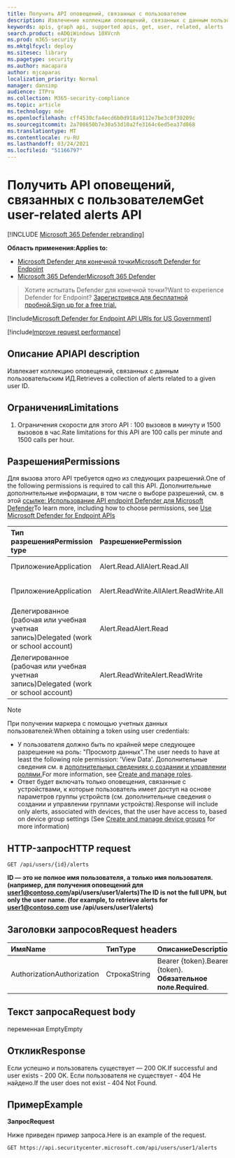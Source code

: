```yaml
---
title: Получить API оповещений, связанных с пользователем
description: Извлечение коллекции оповещений, связанных с данным пользовательским ИД с помощью Microsoft Defender для конечной точки.
keywords: apis, graph api, supported apis, get, user, related, alerts
search.product: eADQiWindows 10XVcnh
ms.prod: m365-security
ms.mktglfcycl: deploy
ms.sitesec: library
ms.pagetype: security
ms.author: macapara
author: mjcaparas
localization_priority: Normal
manager: dansimp
audience: ITPro
ms.collection: M365-security-compliance
ms.topic: article
ms.technology: mde
ms.openlocfilehash: cff4530cfa4ecd6b0d918a9112e7be3c0f30209c
ms.sourcegitcommit: 2a708650b7e30a53d10a2fe3164c6ed5ea37d868
ms.translationtype: MT
ms.contentlocale: ru-RU
ms.lasthandoff: 03/24/2021
ms.locfileid: "51166797"
---
```

# <a name="get-user-related-alerts-api"></a><span data-ttu-id="ad61e-104">Получить API оповещений, связанных с пользователем</span><span class="sxs-lookup"><span data-stu-id="ad61e-104">Get user-related alerts API</span></span>

[!INCLUDE [Microsoft 365 Defender rebranding](../../includes/microsoft-defender.md)]

<span data-ttu-id="ad61e-105">**Область применения:**</span><span class="sxs-lookup"><span data-stu-id="ad61e-105">**Applies to:**</span></span>
- [<span data-ttu-id="ad61e-106">Microsoft Defender для конечной точки</span><span class="sxs-lookup"><span data-stu-id="ad61e-106">Microsoft Defender for Endpoint</span></span>](https://go.microsoft.com/fwlink/p/?linkid=2154037)
- [<span data-ttu-id="ad61e-107">Microsoft 365 Defender</span><span class="sxs-lookup"><span data-stu-id="ad61e-107">Microsoft 365 Defender</span></span>](https://go.microsoft.com/fwlink/?linkid=2118804)

> <span data-ttu-id="ad61e-108">Хотите испытать Defender для конечной точки?</span><span class="sxs-lookup"><span data-stu-id="ad61e-108">Want to experience Defender for Endpoint?</span></span> [<span data-ttu-id="ad61e-109">Зарегистрився для бесплатной пробной.</span><span class="sxs-lookup"><span data-stu-id="ad61e-109">Sign up for a free trial.</span></span>](https://www.microsoft.com/microsoft-365/windows/microsoft-defender-atp?ocid=docs-wdatp-exposedapis-abovefoldlink) 


[!include[Microsoft Defender for Endpoint API URIs for US Government](../../includes/microsoft-defender-api-usgov.md)]

[!include[Improve request performance](../../includes/improve-request-performance.md)]

## <a name="api-description"></a><span data-ttu-id="ad61e-110">Описание API</span><span class="sxs-lookup"><span data-stu-id="ad61e-110">API description</span></span>
<span data-ttu-id="ad61e-111">Извлекает коллекцию оповещений, связанных с данным пользовательским ИД.</span><span class="sxs-lookup"><span data-stu-id="ad61e-111">Retrieves a collection of alerts related to a given user ID.</span></span>


## <a name="limitations"></a><span data-ttu-id="ad61e-112">Ограничения</span><span class="sxs-lookup"><span data-stu-id="ad61e-112">Limitations</span></span>
1. <span data-ttu-id="ad61e-113">Ограничения скорости для этого API : 100 вызовов в минуту и 1500 вызовов в час.</span><span class="sxs-lookup"><span data-stu-id="ad61e-113">Rate limitations for this API are 100 calls per minute and 1500 calls per hour.</span></span>


## <a name="permissions"></a><span data-ttu-id="ad61e-114">Разрешения</span><span class="sxs-lookup"><span data-stu-id="ad61e-114">Permissions</span></span>
<span data-ttu-id="ad61e-115">Для вызова этого API требуется одно из следующих разрешений.</span><span class="sxs-lookup"><span data-stu-id="ad61e-115">One of the following permissions is required to call this API.</span></span> <span data-ttu-id="ad61e-116">Дополнительные дополнительные информации, в том числе о выборе разрешений, см. в этой [ссылке: Использование API endpoint Defender для Microsoft Defender](apis-intro.md)</span><span class="sxs-lookup"><span data-stu-id="ad61e-116">To learn more, including how to choose permissions, see [Use Microsoft Defender for Endpoint APIs](apis-intro.md)</span></span>

<span data-ttu-id="ad61e-117">Тип разрешения</span><span class="sxs-lookup"><span data-stu-id="ad61e-117">Permission type</span></span> |   <span data-ttu-id="ad61e-118">Разрешение</span><span class="sxs-lookup"><span data-stu-id="ad61e-118">Permission</span></span>  |   <span data-ttu-id="ad61e-119">Имя отображения разрешений</span><span class="sxs-lookup"><span data-stu-id="ad61e-119">Permission display name</span></span>
:---|:---|:---
<span data-ttu-id="ad61e-120">Приложение</span><span class="sxs-lookup"><span data-stu-id="ad61e-120">Application</span></span> |   <span data-ttu-id="ad61e-121">Alert.Read.All</span><span class="sxs-lookup"><span data-stu-id="ad61e-121">Alert.Read.All</span></span> |    <span data-ttu-id="ad61e-122">'Read all alerts'</span><span class="sxs-lookup"><span data-stu-id="ad61e-122">'Read all alerts'</span></span>
<span data-ttu-id="ad61e-123">Приложение</span><span class="sxs-lookup"><span data-stu-id="ad61e-123">Application</span></span> |   <span data-ttu-id="ad61e-124">Alert.ReadWrite.All</span><span class="sxs-lookup"><span data-stu-id="ad61e-124">Alert.ReadWrite.All</span></span> |   <span data-ttu-id="ad61e-125">'Read and write all alerts'</span><span class="sxs-lookup"><span data-stu-id="ad61e-125">'Read and write all alerts'</span></span>
<span data-ttu-id="ad61e-126">Делегированное (рабочая или учебная учетная запись)</span><span class="sxs-lookup"><span data-stu-id="ad61e-126">Delegated (work or school account)</span></span> | <span data-ttu-id="ad61e-127">Alert.Read</span><span class="sxs-lookup"><span data-stu-id="ad61e-127">Alert.Read</span></span> | <span data-ttu-id="ad61e-128">'Read alerts'</span><span class="sxs-lookup"><span data-stu-id="ad61e-128">'Read alerts'</span></span>
<span data-ttu-id="ad61e-129">Делегированное (рабочая или учебная учетная запись)</span><span class="sxs-lookup"><span data-stu-id="ad61e-129">Delegated (work or school account)</span></span> | <span data-ttu-id="ad61e-130">Alert.ReadWrite</span><span class="sxs-lookup"><span data-stu-id="ad61e-130">Alert.ReadWrite</span></span> | <span data-ttu-id="ad61e-131">'Read and write alerts'</span><span class="sxs-lookup"><span data-stu-id="ad61e-131">'Read and write alerts'</span></span>

>[!Note]
> <span data-ttu-id="ad61e-132">При получении маркера с помощью учетных данных пользователей:</span><span class="sxs-lookup"><span data-stu-id="ad61e-132">When obtaining a token using user credentials:</span></span>
>- <span data-ttu-id="ad61e-133">У пользователя должно быть по крайней мере следующее разрешение на роль: "Просмотр данных".</span><span class="sxs-lookup"><span data-stu-id="ad61e-133">The user needs to have at least the following role permission: 'View Data'.</span></span> <span data-ttu-id="ad61e-134">Дополнительные сведения см. в [дополнительных сведениях о создании и управлении ролями.](user-roles.md)</span><span class="sxs-lookup"><span data-stu-id="ad61e-134">For more information, see [Create and manage roles](user-roles.md).</span></span>
>- <span data-ttu-id="ad61e-135">Ответ будет включать только оповещения, связанные с устройствами, к которые пользователь имеет [](machine-groups.md) доступ на основе параметров группы устройств (см. дополнительные сведения о создании и управлении группами устройств).</span><span class="sxs-lookup"><span data-stu-id="ad61e-135">Response will include only alerts, associated with devices, that the user have access to, based on device group settings (See [Create and manage device groups](machine-groups.md) for more information)</span></span>

## <a name="http-request"></a><span data-ttu-id="ad61e-136">HTTP-запрос</span><span class="sxs-lookup"><span data-stu-id="ad61e-136">HTTP request</span></span>
```
GET /api/users/{id}/alerts
```

<span data-ttu-id="ad61e-137">**ID — это не полное имя пользователя, а только имя пользователя. (например, для получения оповещений для user1@contoso.com/api/users/user1/alerts)**</span><span class="sxs-lookup"><span data-stu-id="ad61e-137">**The ID is not the full UPN, but only the user name. (for example, to retrieve alerts for user1@contoso.com use /api/users/user1/alerts)**</span></span>

## <a name="request-headers"></a><span data-ttu-id="ad61e-138">Заголовки запросов</span><span class="sxs-lookup"><span data-stu-id="ad61e-138">Request headers</span></span>

<span data-ttu-id="ad61e-139">Имя</span><span class="sxs-lookup"><span data-stu-id="ad61e-139">Name</span></span> | <span data-ttu-id="ad61e-140">Тип</span><span class="sxs-lookup"><span data-stu-id="ad61e-140">Type</span></span> | <span data-ttu-id="ad61e-141">Описание</span><span class="sxs-lookup"><span data-stu-id="ad61e-141">Description</span></span>
:---|:---|:---
<span data-ttu-id="ad61e-142">Authorization</span><span class="sxs-lookup"><span data-stu-id="ad61e-142">Authorization</span></span> | <span data-ttu-id="ad61e-143">Строка</span><span class="sxs-lookup"><span data-stu-id="ad61e-143">String</span></span> | <span data-ttu-id="ad61e-144">Bearer {token}.</span><span class="sxs-lookup"><span data-stu-id="ad61e-144">Bearer {token}.</span></span> <span data-ttu-id="ad61e-145">**Обязательное поле**.</span><span class="sxs-lookup"><span data-stu-id="ad61e-145">**Required**.</span></span>


## <a name="request-body"></a><span data-ttu-id="ad61e-146">Текст запроса</span><span class="sxs-lookup"><span data-stu-id="ad61e-146">Request body</span></span>
<span data-ttu-id="ad61e-147">переменная Empty</span><span class="sxs-lookup"><span data-stu-id="ad61e-147">Empty</span></span>

## <a name="response"></a><span data-ttu-id="ad61e-148">Отклик</span><span class="sxs-lookup"><span data-stu-id="ad61e-148">Response</span></span>
<span data-ttu-id="ad61e-149">Если успешно и пользователь существует — 200 ОК.</span><span class="sxs-lookup"><span data-stu-id="ad61e-149">If successful and user exists - 200 OK.</span></span> <span data-ttu-id="ad61e-150">Если пользователя не существует - 404 Не найдено.</span><span class="sxs-lookup"><span data-stu-id="ad61e-150">If the user does not exist - 404 Not Found.</span></span> 


## <a name="example"></a><span data-ttu-id="ad61e-151">Пример</span><span class="sxs-lookup"><span data-stu-id="ad61e-151">Example</span></span>

<span data-ttu-id="ad61e-152">**Запрос**</span><span class="sxs-lookup"><span data-stu-id="ad61e-152">**Request**</span></span>

<span data-ttu-id="ad61e-153">Ниже приведен пример запроса.</span><span class="sxs-lookup"><span data-stu-id="ad61e-153">Here is an example of the request.</span></span>

```http
GET https://api.securitycenter.microsoft.com/api/users/user1/alerts
```
